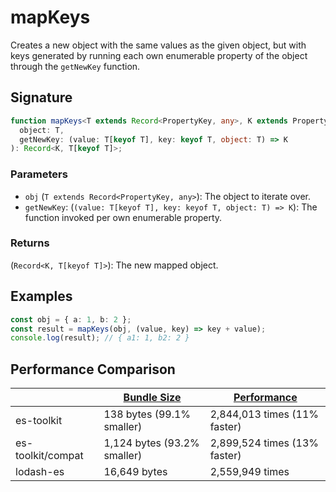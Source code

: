 # mapKeys

Creates a new object with the same values as the given object, but with keys generated by running each own enumerable property of the object through the `getNewKey` function.

## Signature

```typescript
function mapKeys<T extends Record<PropertyKey, any>, K extends PropertyKey>(
  object: T,
  getNewKey: (value: T[keyof T], key: keyof T, object: T) => K
): Record<K, T[keyof T]>;
```

### Parameters

- `obj` (`T extends Record<PropertyKey, any>`): The object to iterate over.
- `getNewKey`: (`(value: T[keyof T], key: keyof T, object: T) => K`): The function invoked per own enumerable property.

### Returns

(`Record<K, T[keyof T]>`): The new mapped object.

## Examples

```typescript
const obj = { a: 1, b: 2 };
const result = mapKeys(obj, (value, key) => key + value);
console.log(result); // { a1: 1, b2: 2 }
```

## Performance Comparison

|                   | [Bundle Size](../../bundle-size.md) | [Performance](../../performance.md) |
| ----------------- | ----------------------------------- | ----------------------------------- |
| es-toolkit        | 138 bytes (99.1% smaller)           | 2,844,013 times (11% faster)        |
| es-toolkit/compat | 1,124 bytes (93.2% smaller)         | 2,899,524 times (13% faster)        |
| lodash-es         | 16,649 bytes                        | 2,559,949 times                     |
